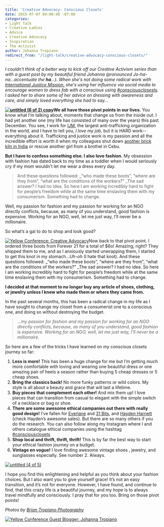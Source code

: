 ```yaml
---
title: 'Creative Advocacy: Conscious Closets'
date: 2015-07-07 04:00:48 -07:00
categories:
- Light Talk
- Creative Ladies
- Advice
- Creative Advocacy
- Inspiration
- The Activist
author: Johanna Tropiano
redirect_from: "/light-talk/creative-advocacy-conscious-closets/"
---
```


_I couldn't think of a better way to kick off our Creative Activism series than with a guest post by my beautiful friend Johanna (pronounced Jo-ha-na...accentuate the **ha**...). When she's not doing some radical work with [International Justice Mission,](https://www.ijm.org/) she's using her influence via social media to encourage women to dress fab with a conscious using [#consciousclosests](https://instagram.com/explore/tags/consciousclosets/). I asked her to share some of her advice on dressing with awareness and care, and simply loved everything she had to say..._

**[![untitled (6 of 2) copy](https://yellow-blog-images.imgix.net/2015/07/untitled-6-of-2-copy.jpg)](https://yellow-blog-images.imgix.net/2015/07/untitled-6-of-2-copy.jpg)We all have those pivot points in our lives.** You know what I’m talking about, moments that change us from the inside out. I had yet another one (my life has consisted of many over the years) this past December. You see, I work for [IJM](http://www.ijm.org), the largest anti-trafficking organization in the world, and I have to tell you, _I love my job,_ but it is HARD work--everything about it. Trafficking and justice work is my passion and all the incredible effort is worth it when my colleagues shut down [another brick kiln in India](http://thecnnfreedomproject.blogs.cnn.com/2013/03/20/toddlers-freed-from-brick-kiln-bondage/) or rescue another girl from a brothel in Cebu.

**But I have to confess something else. I also love fashion.** My obsession with fashion has dated back to my time as a toddler when I would seriously cry if my mom wouldn’t let me wear a dress every day.

> And these questions followed: _“who made these boots”, “where are they from”, “what are the conditions of the workers?” _The sad answer? I had no idea. So here I am working incredibly hard to fight for people’s freedom while at the same time enslaving them with my consumerism. Something had to change.

Well, my passion for fashion and my passion for working for an NGO directly conflicts, because, as many of you understand, good fashion is expensive. Working for an NGO, well, let me just way, I’ll never be a millionaire.

So what’s a gal to do to shop and look good?

[![Yellow Conference: Creative Advocacy](https://yellow-blog-images.imgix.net/2015/07/untitled-7-of-2.jpg)](https://yellow-blog-images.imgix.net/2015/07/untitled-7-of-2.jpg)Now back to that pivot point. I ordered three boots from Forever 21 for a total of $6o! Amazing, right? They shipped them to me, and as I anxiously started unwrapping them, I started to get this knot in my stomach..._Uh-oh_ (I hate that knot). And these questions followed: _“who made these boots”, “where are they from”, “what are the conditions of the workers?” _The sad answer? I had no idea. So here I am working incredibly hard to fight for people’s freedom while at the same time enslaving them with my consumerism. Something had to change.

**I decided at that moment to no longer buy any article of shoes, clothing, or jewelry unless I knew who made them or where they came from.**

In the past several months, this has been a radical change in my life as I have sought to change my closet from a consumerist one to a conscious one, and doing so without destroying the budget.

> ._..my passion for fashion and my passion for working for an NGO directly conflicts, because, as many of you understand, good fashion is expensive. Working for an NGO, well, let me just way, I’ll never be a millionaire._

So here are a few of the tricks I have learned on my conscious closets journey so far:

1.  **Less is more!** This has been a huge change for me but I’m getting much more comfortable with loving and wearing one beautiful dress or one amazing pair of heels a season rather than buying 5 cheap dresses or 5 cheap shoes.
2.  **Bring the classics back!** No more funky patterns or wild colors. My style is all about a beauty and grace that will last a lifetime.
3.  **Buy pieces that complement each other!** And mix them up! I love pieces that can transition from casual to elegant with the simple switch of a necklace or bag or shoe.
4.  **There are some awesome ethical companies out there with really good design!** I’ve fallen for [Everlane](https://www.everlane.com/) and [31 Bits,](http://31bits.com/) and [Hayden Harnett](http://www.haydenharnett.com/#close) (check Hayden’s awesome sales). But there are so many others if you do the research. You can also follow along my Instagram where I and others catalogue ethical companies using the hashtag [#consciousclosets](https://instagram.com/explore/tags/consciousclosets/)
5.  **Shop local and thrift, thrift, thrift!** This is by far the best way to start your ethical fashion journey on a budget.
6.  **Vintage en vogue!** I love finding awesome vintage shoes , jewelry, and sunglasses especially. See number 2\. Always.

[![untitled (4 of 5)](https://yellow-blog-images.imgix.net/2015/07/untitled-4-of-5.jpg)](https://yellow-blog-images.imgix.net/2015/07/untitled-4-of-5.jpg)

I hope you find this enlightening and helpful as you think about your fashion choices. But I also want you to give yourself grace! It’s not an easy transition, and it’s not for everyone. However, I have found, and continue to find, that this crazy life is a beautiful journey, and my hope is to always travel mindfully and consciously. I pray that for you too. Bring on those pivot points!

_Photos by [Brian Tropiano Photography](http://briantropiano.com/)_

[![Yellow Conference Guest Blogger: Johanna Tropiano](https://yellow-blog-images.imgix.net/2015/07/johannabio.jpg)](https://instagram.com/johannatropiano/)
